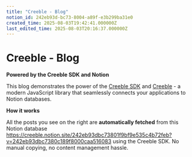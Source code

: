 ```yaml
---
title: "Creeble - Blog"
notion_id: 242eb93d-bc73-8004-a89f-e3b299ba31e0
created_time: 2025-08-03T19:42:41.000000Z
last_edited_time: 2025-08-03T20:16:37.000000Z
---
```


# Creeble - Blog

**Powered by the Creeble SDK and Notion**

This blog demonstrates the power of the [Creeble SDK](https://github.com/creeblers/creeble-js) and [Creeble](https://creeble.io/) - a modern JavaScript library that seamlessly connects your applications to Notion databases.

**How it works**

All the posts you see on the right are **automatically fetched** from this Notion database <https://creeble.notion.site/242eb93dbc73801f9bf9e535c4b72feb?v=242eb93dbc7380c189f8000caa516083> using the Creeble SDK. No manual copying, no content management hassle.

